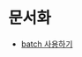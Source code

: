 # 문서화
* [batch 사용하기](https://silk-chiller-632.notion.site/Spring-Batch-1523d7e1f78c80b79854cd7488b01ff9?pvs=4)